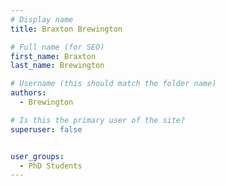 ```yaml
---
# Display name
title: Braxton Brewington

# Full name (for SEO)
first_name: Braxton
last_name: Brewington

# Username (this should match the folder name)
authors:
  - Brewington

# Is this the primary user of the site?
superuser: false


user_groups:
  - PhD Students
---
```


